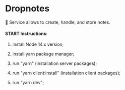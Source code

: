 # Dropnotes

📑 Service allows to create, handle, and store notes.

#### START Instructions:

1. install Node 14.x version;

2. install yarn package manager;

3. run "yarn" (installation server packages);

4. run "yarn client:install" (installation client packages);

5. run "yarn dev";
